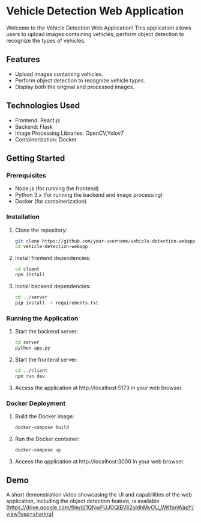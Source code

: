 # Vehicle Detection Web Application

Welcome to the Vehicle Detection Web Application! This application allows users to upload images containing vehicles,
perform object detection to recognize the types of vehicles.

## Features

- Upload images containing vehicles.
- Perform object detection to recognize vehicle types.
- Display both the original and processed images.

## Technologies Used

- Frontend: React.js
- Backend: Flask
- Image Processing Libraries: OpenCV,Yolov7
- Containerization: Docker

## Getting Started

### Prerequisites

- Node.js (for running the frontend)
- Python 3.x (for running the backend and image processing)
- Docker (for containerization)

### Installation

1. Clone the repository:

    ```bash
    git clone https://github.com/your-username/vehicle-detection-webapp.git
    cd vehicle-detection-webapp
    ```

2. Install frontend dependencies:

    ```bash
    cd client
    npm install
    ```

3. Install backend dependencies:

    ```bash
    cd ../server
    pip install -r requirements.txt
    ```

### Running the Application

1. Start the backend server:

    ```bash
    cd server
    python app.py
    ```

2. Start the frontend server:

    ```bash
    cd ../client
    npm run dev
    ```

3. Access the application at http://localhost:5173 in your web browser.

### Docker Deployment

1. Build the Docker image:

    ```bash
    docker-compose build
    ```

2. Run the Docker container:

    ```bash
    docker-compose up
    ```

3. Access the application at http://localhost:3000 in your web browser.

## Demo

A short demonstration video showcasing the UI and capabilities of the web application, including the object detection feature, is available [https://drive.google.com/file/d/1QNwFUJOQlBVIi2oldhMvOU_WKfpnWapY/view?usp=sharing]



